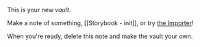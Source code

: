 This is your new *vault*.

Make a note of something, [[Storybook - init]], or try [the Importer](https://help.obsidian.md/Plugins/Importer)!

When you're ready, delete this note and make the vault your own.